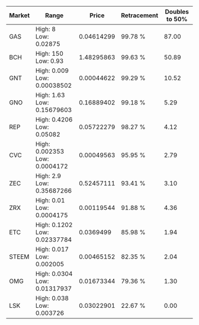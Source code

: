 | Market | Range | Price| Retracement | Doubles to 50% |
| --- | --- | --- | --- | --- |
| GAS | High: 8<br />Low: 0.02875 | 0.04614299 | 99.78 % | 87.00 |
| BCH | High: 150<br />Low: 0.93 | 1.48295863 | 99.63 % | 50.89 |
| GNT | High: 0.009<br />Low: 0.00038502 | 0.00044622 | 99.29 % | 10.52 |
| GNO | High: 1.63<br />Low: 0.15679603 | 0.16889402 | 99.18 % | 5.29 |
| REP | High: 0.4206<br />Low: 0.05082 | 0.05722279 | 98.27 % | 4.12 |
| CVC | High: 0.002353<br />Low: 0.0004172 | 0.00049563 | 95.95 % | 2.79 |
| ZEC | High: 2.9<br />Low: 0.35687266 | 0.52457111 | 93.41 % | 3.10 |
| ZRX | High: 0.01<br />Low: 0.0004175 | 0.00119544 | 91.88 % | 4.36 |
| ETC | High: 0.1202<br />Low: 0.02337784 | 0.0369499 | 85.98 % | 1.94 |
| STEEM | High: 0.017<br />Low: 0.002005 | 0.00465152 | 82.35 % | 2.04 |
| OMG | High: 0.0304<br />Low: 0.01317937 | 0.01673344 | 79.36 % | 1.30 |
| LSK | High: 0.038<br />Low: 0.003726 | 0.03022901 | 22.67 % | 0.00 |
